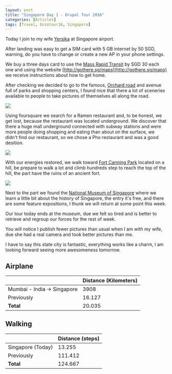 ```yaml
---
layout: post
title: "Singapore Day 1 - Drupal Tour 2016"
categories: [Articles]
tags: [Travel, Enzotour16, Singapore]
---
```

Today I join to my wife [Yersika](http://yersika.com) at Singapore airport.

After landing was easy to get a SIM card with 5 GB internet by 50 SGD, warning, do you have to change or create a new AP in your phone settings. 

We buy a three days card to use the [Mass Rapid Transit](https://en.wikipedia.org/wiki/Mass_Rapid_Transit_(Singapore)) by SGD 30 each one and using the website [http://gothere.sg/maps](http://gothere.sg/maps) we receive instructions about how to get home.

After checking we decided to go to the famous, [Orchard road](http://www.orchardroad.org) and avenue full of parks and shopping centers, I found nice that there a lot of sceneries available to people to take pictures of themselves all along the road.

<img style="margin-right: 20px;" src="{{site.url }}/assets/img/orchard-road.jpg"/>

Using foursquare we search for a Ramen restaurant and, to be honest, we get lost, because the restaurant was located underground. We discover that there a huge mall underground connected with subway stations and were more people doing shopping and eating than about on the surface, we didn't find our restaurant, so we chose a Pho restaurant and was a good desition.

<img style="margin-right: 20px;" src="{{site.url }}/assets/img/singapore-pho.jpg"/>

With our energies restored, we walk toward [Fort Canning Park](https://en.wikipedia.org/wiki/Fort_Canning) located on a hill, be prepare to walk a lot and climb hundreds step to reach the top of the hill, the part have the ruins of an ancient fort.

<img style="margin-right: 20px;" src="{{site.url }}/assets/img/singapore-fort.jpg"/> 


Next to the part we found the [National Museum of Singapore](http://nationalmuseum.sg) where we learn a little bit about the history of Singapore, the entry it's free, and there are some feature expositions, I thunk we will return at some point this week.

Our tour today ends at the museum, due we felt so tired and is better to retrieve and regroup our forces for the rest of week.

You will notice I publish fewer pictures than usual when I am with my wife, due she had a real camera and took better pictures than me. 

I have to say this state city is fantastic, everything works like a charm, I am looking forward seeing more awesomeness tomorrow.

## Airplane
|  | Distance (Kilometers) |
|---|---|
| Mumbai - India &#8594;  Singapore | 3908   |
| Previously  | 16.127 |
| **Total**  |  20.035|

## Walking
|  | Distance (steps) |
|---|---|
| Singapore (Today) |  13.255|
| Previously  | 111.412 |
| **Total**  |  124.667|